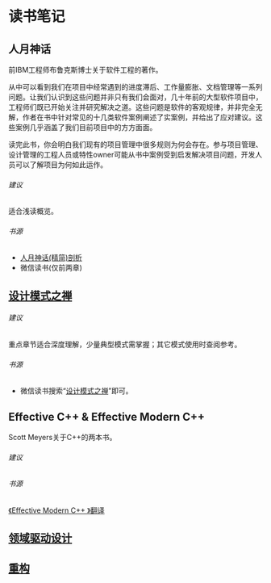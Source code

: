 # 读书笔记

## 人月神话
前IBM工程师布鲁克斯博士关于软件工程的著作。

从中可以看到我们在项目中经常遇到的进度滞后、工作量膨胀、文档管理等一系列问题。让我们认识到这些问题并非只有我们会面对，几十年前的大型软件项目中，工程师们既已开始关注并研究解决之道。这些问题是软件的客观规律，并非完全无解，作者在书中针对常见的十几类软件案例阐述了实案例，并给出了应对建议。这些案例几乎涵盖了我们目前项目中的方方面面。

读完此书，你会明白我们现有的项目管理中很多规则为何会存在。参与项目管理、设计管理的工程人员或特性owner可能从书中案例受到启发解决项目问题，开发人员可以了解项目为何如此运作。

###### 建议
适合浅读概览。
###### 书源
* [人月神话(精简)剖析](https://wenku.baidu.com/view/a66b8480b42acfc789eb172ded630b1c58ee9b7d.html)
* 微信读书(仅前两章)

## [设计模式之禅](../sw_eng/patterns.md)

###### 建议
重点章节适合深度理解，少量典型模式需掌握；其它模式使用时查阅参考。
###### 书源
* 微信读书搜索“[设计模式之禅](https://weread.qq.com/web/reader/93d32960597d0d93d74344e)”即可。

## Effective C++ & Effective Modern C++
Scott Meyers关于C++的两本书。
###### 建议

###### 书源
[《Effective Modern C++ 》翻译](https://github.com/kelthuzadx/EffectiveModernCppChinese)

## [领域驱动设计](ddd_notes.md)

## [重构](refactor_notes.md)
